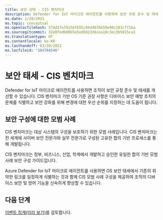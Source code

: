 ```yaml
---
title: 보안 상태 - CIS 벤치마크
description: Defender for IoT 마이크로 에이전트를 사용하여 보안 규정 준수 및 태세를 개선합니다.
ms.date: 1/20/2021
ms.topic: conceptual
ms.openlocfilehash: 574d1fe7415bf655c94d4076659e90c203cff1ba
ms.sourcegitcommit: 32e0fedb80b5a5ed0d2336cea18c3ec3b5015ca1
ms.translationtype: HT
ms.contentlocale: ko-KR
ms.lasthandoff: 03/30/2021
ms.locfileid: "104784546"
---
```

# <a name="security-posture--cis-benchmark"></a>보안 태세 - CIS 벤치마크 

Defender for IoT 마이크로 에이전트를 사용하면 조직이 보안 규정 준수 및 태세를 개선할 수 있습니다. CIS 벤치마크 기반 OS 기준 권장 사항은 디바이스 보안 예방 조치의 문제를 식별하고 보안 강화를 위해 변경에 대한 우선 순위를 지정하는 데 도움이 됩니다.  

## <a name="best-practices-for-secure-configuration"></a>보안 구성에 대한 모범 사례

CIS 벤치마크는 대상 시스템의 구성을 보호하기 위한 모범 사례입니다. CIS 벤치마크는 전 세계에 사이버 보안 전문가와 실무 전문가로 구성된 고유한 합의 기반 프로세스를 통해 개발됩니다. 

CIS 벤치마크는 정부, 비즈니스, 산업, 학계에서 개발하고 승인한 유일한 합의 기반 모범 사례 보안 구성 가이드입니다.

Azure Defender for IoT 마이크로 에이전트를 사용하면 OS 보안 태세에서 기존의 취약한 링크를 일정하게 식별하는 것과 함께 CIS 모범 사례 구성을 제공하여 조직의 디바이스 보안 및 방어 기능을 신속하게 향상할 수 있습니다.

## <a name="next-steps"></a>다음 단계 

[이벤트 집계(미리 보기)](concept-event-aggregation.md)를 검토합니다.
